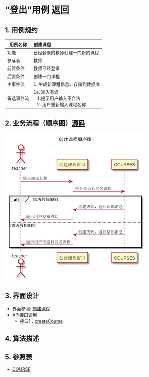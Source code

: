 # “登出”用例 [返回](../README.md)

## 1. 用例规约

|用例名称|创建课程|
|-------|:-------------|
|功能| 已经登录的教师创建一门新的课程 |
|参与者| 教师 |
|前置条件| 教师已经登录 |
|后置条件| 创建一门课程 |
|主事件流| 1. 生成新课程信息，存储到数据库 |
|备选事件流|1a. 输入有误 <br/>&nbsp;&nbsp; 1.提示用户输入不合法 <br/> &nbsp;&nbsp; 2. 用户重新输入课程名称|

## 2. 业务流程（顺序图）[源码](../src/创建课程.puml)
![创建课程](../image/创建课程顺序图.png)

## 3. 界面设计
- 界面参照: [创建课程](https://wenyuntian.github.io/is_analysis/test6/UI/#screen=s995E2F50161528112141198)
- API接口调用
    - 接口1：[createCourse](../接口/createCourse.md)

## 4. 算法描述
    
## 5. 参照表

- [COURSE](../数据库设计.md/#COURSE)

